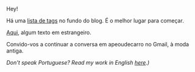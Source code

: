 Hey!

Há uma [lista de tags](https://apeoudecarro.org/blog) no fundo do blog. É o melhor lugar para começar.

[Aqui](https://apeoudecarro.org/blog/en-ingl%C3%A9s/), algum texto em estrangeiro.

Convido-vos a continuar a conversa em apeoudecarro no Gmail, à moda antiga.

_Don't speak Portuguese? Read my work in English [here](https://apeoudecarro.org/blog/en-ingl%C3%A9s/).)_

